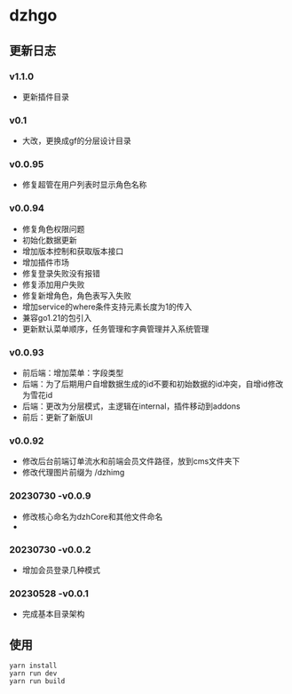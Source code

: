 # dzhgo


## 更新日志

### v1.1.0
- 更新插件目录

### v0.1
- 大改，更换成gf的分层设计目录

### v0.0.95
- 修复超管在用户列表时显示角色名称

### v0.0.94
- 修复角色权限问题
- 初始化数据更新
- 增加版本控制和获取版本接口
- 增加插件市场
- 修复登录失败没有报错
- 修复添加用户失败
- 修复新增角色，角色表写入失败
- 增加service的where条件支持元素长度为1的传入
- 兼容go1.21的包引入
- 更新默认菜单顺序，任务管理和字典管理并入系统管理

### v0.0.93
- 前后端：增加菜单：字段类型
- 后端：为了后期用户自增数据生成的id不要和初始数据的id冲突，自增id修改为雪花id
- 后端：更改为分层模式，主逻辑在internal，插件移动到addons
- 前后：更新了新版UI

### v0.0.92
* 修改后台前端订单流水和前端会员文件路径，放到cms文件夹下
* 修改代理图片前缀为 /dzhimg

### 20230730 -v0.0.9
- 修改核心命名为dzhCore和其他文件命名
-
### 20230730 -v0.0.2
- 增加会员登录几种模式

### 20230528 -v0.0.1
- 完成基本目录架构





## 使用

```
yarn install
yarn run dev
yarn run build
```